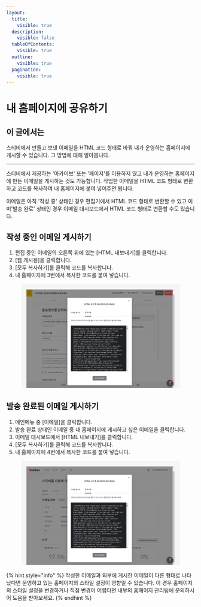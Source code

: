 ```yaml
---
layout:
  title:
    visible: true
  description:
    visible: false
  tableOfContents:
    visible: true
  outline:
    visible: true
  pagination:
    visible: true
---
```


# 내 홈페이지에 공유하기

## 이 글에서는

스티비에서 만들고 보낸 이메일을 HTML 코드 형태로 바꿔 내가 운영하는 홈페이지에 게시할 수 있습니다. 그 방법에 대해 알아봅니다.

***

스티비에서 제공하는 '아카이브' 또는 '페이지'를 이용하지 않고 내가 운영하는 홈페이지에 만든 이메일을 게시하는 것도 가능합니다. 작업한 이메일을 HTML 코드 형태로 변환하고 코드를 복사하여 내 홈페이지에 붙여 넣어주면 됩니다.

이메일은  아직 '작성 중' 상태인 경우 편집기에서  HTML 코드 형태로 변환할 수 있고 이미'발송 완료' 상태인 경우 이메일 대시보드에서 HTML 코드 형태로 변환할 수도 있습니다.



## 작성 중인 이메일 게시하기

1. 편집 중인 이메일의 오른쪽 위에 있는 \[HTML 내보내기]를 클릭합니다.
2. \[웹 게시용]을 클릭합니다.
3. \[모두 복사하기]를 클릭해 코드를 복사합니다.
4. 내 홈페이지에 3번에서 복사한 코드를 붙여 넣습니다.

<figure><img src="../../.gitbook/assets/HTML 내보내기_1 (1).png" alt=""><figcaption></figcaption></figure>



## 발송 완료된 이메일 게시하기

1. 메인메뉴 중 \[이메일]을 클릭합니다.
2. 발송 완료 상태인 이메일 중 내 홈페이지에 게시하고 싶은 이메일을 클릭합니다.
3. 이메일 대시보드에서 \[HTML 내보내기]를 클릭합니다.
4. \[모두 복사하기]를 클릭해 코드를 복사합니다.
5. 내 홈페이지에 4번에서 복사한 코드를 붙여 넣습니다.

<figure><img src="../../.gitbook/assets/HTML 내보내기_2.png" alt=""><figcaption></figcaption></figure>

{% hint style="info" %}
작성한 이메일과 외부에 게시한 이메일이 다른 형태로 나타났다면 운영하고 있는 홈페이지의 스타일 설정이 영향일 수 있습니다. 이 경우 홈페이지의 스타일 설정을 변경하거나 직접 변경이 어렵다면 내부의 홈페이지 관리팀에 문의하시어 도움을 받아보세요.
{% endhint %}
